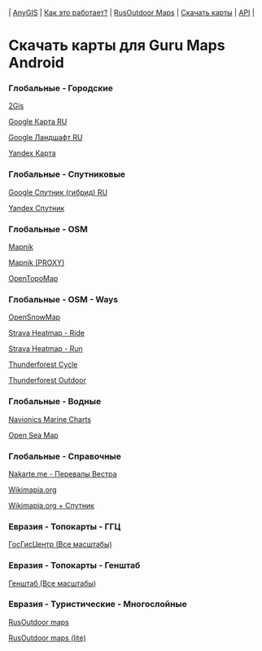| [AnyGIS][01] | [Как это работает?][02] | [RusOutdoor Maps][03] | [Скачать карты][04] | [API][05] |


[01]: https://nnngrach.github.io/AnyGIS_maps/index
[02]: https://nnngrach.github.io/AnyGIS_maps/Web/Html/Description_ru
[03]: https://nnngrach.github.io/AnyGIS_maps/Web/Html/RusOutdoor_ru
[04]: https://nnngrach.github.io/AnyGIS_maps/Web/Html/DownloadPage_ru
[05]: https://nnngrach.github.io/AnyGIS_maps/Web/Html/Api_ru
# Скачать карты для Guru Maps Android


### Глобальные - Городские
[2Gis](https://anygis.herokuapp.com/download/galileo_ru/Global-City-2gis.ms "Скачать эту карту")

[Google Карта RU](https://anygis.herokuapp.com/download/galileo_ru/Global-City-Google_map_ru.ms "Скачать эту карту")

[Google Ландшафт RU](https://anygis.herokuapp.com/download/galileo_ru/Global-City-Google_terrain_ru.ms "Скачать эту карту")

[Yandex Карта](https://anygis.herokuapp.com/download/galileo_ru/Global-City-Yandex_map.ms "Скачать эту карту")



### Глобальные - Спутниковые
[Google Спутник (гибрид) RU](https://anygis.herokuapp.com/download/galileo_ru/Global-Satellites-Google_with_labels_ru.ms "Скачать эту карту")

[Yandex Спутник](https://anygis.herokuapp.com/download/galileo_ru/Global-Satellites-Yandex.ms "Скачать эту карту")



### Глобальные - OSM
[Mapnik](https://anygis.herokuapp.com/download/galileo_ru/Global-OSM-Mapnik.ms "Скачать эту карту")

[Mapnik (PROXY)](https://anygis.herokuapp.com/download/galileo_ru/Global-OSM-Mapnik_Proxy.ms "Скачать эту карту")

[OpenTopoMap](https://anygis.herokuapp.com/download/galileo_ru/Global-OSM-OpenTopoMap.ms "Скачать эту карту")



### Глобальные - OSM - Ways
[OpenSnowMap](https://anygis.herokuapp.com/download/galileo_ru/Global-OSM-Ways-OpenSnowMap.ms "Скачать эту карту")

[Strava Heatmap - Ride](https://anygis.herokuapp.com/download/galileo_ru/Global-OSM-Ways-Strava_Ride.ms "Скачать эту карту")

[Strava Heatmap - Run](https://anygis.herokuapp.com/download/galileo_ru/Global-OSM-Ways-Strava_Run.ms "Скачать эту карту")

[Thunderforest Cycle](https://anygis.herokuapp.com/download/galileo_ru/Global-OSM-Ways-Thunderforest_Cycle.ms "Скачать эту карту")

[Thunderforest Outdoor](https://anygis.herokuapp.com/download/galileo_ru/Global-OSM-Ways-Thunderforest_Outdoor.ms "Скачать эту карту")



### Глобальные - Водные
[Navionics Marine Charts](https://anygis.herokuapp.com/download/galileo_ru/Global-Water-Navionics_Marine_Charts.ms "Скачать эту карту")

[Open Sea Map](https://anygis.herokuapp.com/download/galileo_ru/Global-Water-OpenSeaMap.ms "Скачать эту карту")



### Глобальные - Справочные
[Nakarte.me - Перевалы Вестра](https://anygis.herokuapp.com/download/galileo_ru/Global-Info-Westra_Passes.ms "Скачать эту карту")

[Wikimapia.org](https://anygis.herokuapp.com/download/galileo_ru/Global-Info-Wikimapia.ms "Скачать эту карту")

[Wikimapia.org + Спутник](https://anygis.herokuapp.com/download/galileo_ru/Global-Info-Wikimapia_satellite.ms "Скачать эту карту")



### Евразия - Топокарты - ГГЦ
[ГосГисЦентр (Все масштабы)](https://anygis.herokuapp.com/download/galileo_ru/Eurasia-Topo-GGC-All.ms "Скачать эту карту")



### Евразия - Топокарты - Генштаб
[Генштаб (Все масштабы)](https://anygis.herokuapp.com/download/galileo_ru/Eurasia-Topo-Genshtab-All.ms "Скачать эту карту")



### Евразия - Туристические - Многослойные
[RusOutdoor maps](https://anygis.herokuapp.com/download/galileo_ru/Eurasia-Hiking-Multylayer-RusOutdoorMaps.ms "Скачать эту карту")

[RusOutdoor maps (lite)](https://anygis.herokuapp.com/download/galileo_ru/Eurasia-Hiking-Multylayer-RusOutdoorMaps_lite.ms "Скачать эту карту")

